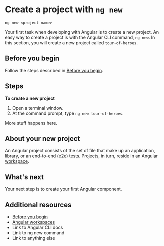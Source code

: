 # Create a project with `ng new`

```
ng new <project name>
```

Your first task when developing with Angular is to create a new project. An easy way to create a project is with the
Angular CLI command, `ng new`. In this section, you will create a new project called `tour-of-heroes`.

## Before you begin

Follow the steps described in [Before you begin](gettingstarted/before-you-begin).

## Steps

**To create a new project**

1. Open a terminal window.
2. At the command prompt, type `ng new tour-of-heroes`.

More stuff happens here.

## About your new project

An Angular project consists of the set of file that make up an application, library, or an end-to-end (e2e) tests. Projects, in turn, reside in an Angular [workspace](guide/glossary#workspace).

## What's next

Your next step is to create your first Angular component.

## Additional resources

+ [Before you begin](gettingstarted/before-you-begin)
+ [Angular workspaces](guide/glossary#workspace)
+ Link to Angular CLI docs
+ Link to ng new command
+ Link to anything else